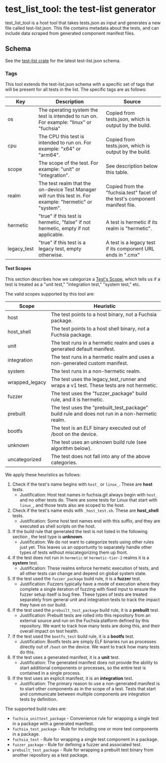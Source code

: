# test_list_tool: the test-list generator

test_list_tool is a host tool that takes tests.json as input and generates a
new file called test-list.json. This file contains metadata about the tests,
and can include data scraped from generated component manifest files.

## Schema

See the [test-list crate](/src/lib/testing/test_list/README.md) for the latest test-list.json schema.

### Tags

This tool extends the test-list.json schema with a specific set of tags that will be present for all tests in the list. The specific tags are as follows:

| Key | Description | Source |
|---|---|---|
| os | The operating system the test is intended to run on. For example: "linux" or "fuchsia" | Copied from tests.json, which is output by the build. |
| cpu | The CPU this test is intended to run on. For example: "x64" or "arm64".  | Copied from tests.json, which is output by the build. |
| scope | The scope of the test. For example: "unit" or "integration". | See description below this table. |
| realm | The test realm that the on-device Test Manager will run this test in. For example: "hermetic" or "system". | Copied from the "fuchsia.test" facet of the test's component manifest file. |
| hermetic | "true" if this test is hermetic, "false" if not hermetic, empty if not applicable. | A test is hermetic if its realm is "hermetic". |
| legacy_test | "true" if this test is a legacy test, empty otherwise. | A test is a legacy test if its component URL ends in ".cmx" |

#### Test Scopes

This section describes how we categorize a [Test's
Scope](https://fuchsia.dev/fuchsia-src/contribute/testing/scope?hl=en),
which tells us if a test is treated as a "unit test," "integration
test," "system test," etc.

The valid scopes supported by this tool are:

| Scope | Heuristic |
|---|---|
| host | The test points to a host binary, not a Fuchsia package. |
| host_shell | The test points to a host shell binary, not a Fuchsia package. |
| unit | The test runs in a hermetic realm and uses a generated default manifest. |
| integration | The test runs in a hermetic realm and uses a non-generated custom manifest. |
| system | The test runs in a non-hermetic realm. |
| wrapped_legacy | The test uses the legacy_test_runner and wraps a v1 test. These tests are not hermetic. |
| fuzzer | The test uses the "fuzzer_package" build rule, and it is hermetic. |
| prebuilt | The test uses the "prebuilt_test_package" build rule and does not run in a non-hermetic realm. |
| bootfs | The test is an ELF binary executed out of /boot on the device. |
| unknown | The test uses an unknown build rule (see algorithm below). |
| uncategorized | The test does not fall into any of the above categories. |

We apply these heuristics as follows:

1. Check if the test's name begins with `host_` or `linux_`. These
are **host** tests.
   - Justification: Host test names in fuchsia.git always begin
   with `host_` and no other tests do. There are some tests for
   Linux that start with `linux_`, and those tests also are scoped
   to the host.
1. Check if the test's name ends with `_host_test.sh`. These are **host_shell** tests.
   - Justification: Some host test names end with this suffix, and
   they are executed as shell scripts on the host.
1. If the build rule that generated the test is not listed in the
following section , the test type is **unknown**.
   - Justification: We do not want to categorize tests using other
   rules just yet. This leaves us an opportunity to separately
   handle other types of tests without miscategorizing them up
   front.
1. If the test does not run in `hermetic` or `hermetic-tier-2`
realms it is a **system** test.
   - Justification: These realms enforce hermetic execution of
   tests, and all other tests can change and depend on global system
   state.
1. If the test used the `fuzzer_package` build rule, it is a **fuzzer** test.
   - Justification: Fuzzers typically have a mode of execution where
   they complete a single iteration of fuzzing with fixed input to
   ensure the fuzzer setup itself is bug free. These types of tests
   are treated separately from general unit and integration tests
   to track the impact they have on our build.
1. If the test used the `prebuilt_test_package` build rule, it is a **prebuilt** test.
   - Justification: Prebuilt tests are rolled into this repository
   from an external source and run on the Fuchsia platform defined
   by this repository. We want to track how many tests are doing
   this, and their overall impact on test health.
1. If the test used the `bootfs_test` build rule, it is a **bootfs** test.
   - Justification: Bootfs tests are simply ELF binaries run as
   processes directly out of `/boot` on the device. We want to track
   how many tests do this.
1. If the test uses a generated manifest, it is a **unit** test.
   - Justification: The generated manifest does not provide the
   ability to start additional components or processes, so the
   entire test is contained in a single process.
1. If the test uses an explicit manifest, it is an **integration** test.
   - Justification: The primary reason to use a non-generated
   manifest is to start other components as in the scope of a test.
   Tests that start and communicate between multiple components are
   integration tests by definition.

The supported build rules are:

* `fuchsia_unittest_package` - Convenience rule for wrapping a single test in a package with a generated manifest.
* `fuchsia_test_package` - Rule for including one or more test components in a package.
* `fuchsia_test` - Rule for wrapping a single test component in a package.
* `fuzzer_package` - Rule for defining a fuzzer and associated test.
* `prebuilt_test_package` - Rule for wrapping a prebuilt test binary from another repository as a test package.